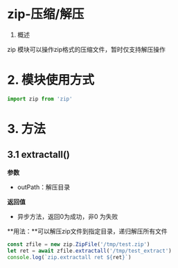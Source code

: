 # zip-压缩/解压

  1. 概述

zip 模块可以操作zip格式的压缩文件，暂时仅支持解压操作

# 2. 模块使用方式

```javascript
import zip from 'zip'
```

# 3. 方法

## 3.1 extractall()

**参数**

- outPath：解压目录

**返回值**

- 异步方法，返回0为成功，非0 为失败

**用法：**可以解压zip文件到指定目录，递归解压所有文件

```javascript
const zfile = new zip.ZipFile('/tmp/test.zip')
let ret = await zfile.extractall('/tmp/test_extract')
console.log(`zip.extractall ret ${ret}`)
```
